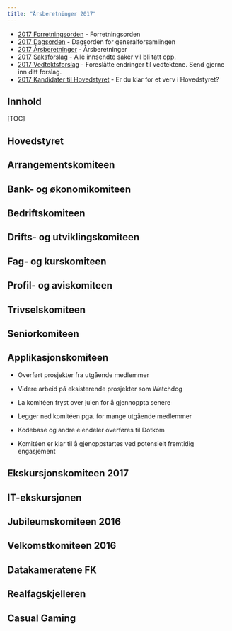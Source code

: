```yaml
---
title: "Årsberetninger 2017"
---
```


* [2017 Forretningsorden](/wiki/online/generalforsamlingen/2017/forretningsorden) - Forretningsorden
* [2017 Dagsorden](/wiki/online/generalforsamlingen/2017/dagsorden) - Dagsorden for generalforsamlingen
* [2017 Årsberetninger](/wiki/online/generalforsamlingen/2017/aarsberetninger) - Årsberetninger
* [2017 Saksforslag](/wiki/online/generalforsamlingen/2017/saksforslag) - Alle innsendte saker vil bli tatt opp.
* [2017 Vedtektsforslag](/wiki/online/generalforsamlingen/2017/vedtekstforslag) - Foreslåtte endringer til vedtektene. Send gjerne inn ditt forslag.
* [2017 Kandidater til Hovedstyret](/wiki/online/generalforsamlingen/2017/valg) - Er du klar for et verv i Hovedstyret?

## Innhold

[TOC]

## Hovedstyret

## Arrangementskomiteen

## Bank- og økonomikomiteen

## Bedriftskomiteen

## Drifts- og utviklingskomiteen

## Fag- og kurskomiteen

## Profil- og aviskomiteen

## Trivselskomiteen

## Seniorkomiteen

## Applikasjonskomiteen

* Overført prosjekter fra utgående medlemmer

* Videre arbeid på eksisterende prosjekter som Watchdog

* La komitéen fryst over julen for å gjennoppta senere

* Legger ned komitéen pga. for mange utgående medlemmer

* Kodebase og andre eiendeler overføres til Dotkom

* Komitéen er klar til å gjenoppstartes ved potensielt fremtidig engasjement

## Ekskursjonskomiteen 2017

## IT-ekskursjonen

## Jubileumskomiteen 2016

## Velkomstkomiteen 2016

## Datakameratene FK

## Realfagskjelleren

## Casual Gaming